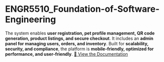 # ENGR5510_Foundation-of-Software-Engineering
The system enables **user registration, pet profile management, QR code generation, product listings, and secure checkout**. It includes an **admin panel for managing users, orders, and inventory**. Built for **scalability, security, and compliance**, the platform is **mobile-friendly, optimized for performance, and user-friendly**.
[📄 View the Documentation](https://github.com/Habiba-Mahrin/ENGR5510_Foundation-of-Software-Engineering/blob/main/SoftwareEngineeringPPT1-1.pdf)
